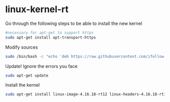 # linux-kernel-rt

Go through the following steps to be able to install the new kernel 

```bash
#necessary for apt-get to support https 
sudo apt-get install apt-transport-https
```

Modify sources

```bash
sudo /bin/bash -c "echo 'deb https://raw.githubusercontent.com/ifollow-robotics/linux-kernel-rt/master xenial main' >> /etc/apt/sources.list"
```

Update! Ignore the errors you face

```bash
sudo apt-get update
```

Install the kernel

```bash
sudo apt-get install linux-image-4.16.18-rt12 linux-headers-4.16.18-rt12 
```
